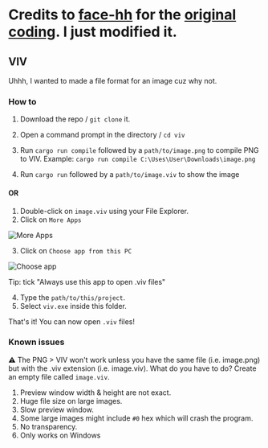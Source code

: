 
# Credits to [face-hh](https://github.com/face-hh) for the [original coding](https://github.com/face-hh/bruh). I just modified it.


## VIV
Uhhh, I wanted to made a file format for an image cuz why not.


### How to
1. Download the repo / `git clone` it.
2. Open a command prompt in the directory / `cd viv`
3. Run `cargo run compile` followed by a `path/to/image.png` to compile PNG to VIV. Example: `cargo run compile C:\Uses\User\Downloads\image.png`

4. Run `cargo run` followed by a `path/to/image.viv` to show the image

#### OR
1. Double-click on `image.viv` using your File Explorer.
2. Click on `More Apps`

![More Apps](https://cdn.discordapp.com/attachments/1074408238939906220/1130765375693406258/image.png)

3. Click on `Choose app from this PC`

![Choose app](https://cdn.discordapp.com/attachments/1074408238939906220/1130765548813308034/image.png)

Tip: tick "Always use this app to open .viv files"

4. Type the `path/to/this/project`.
5. Select `viv.exe` inside this folder.

That's it! You can now open `.viv` files!

### Known issues
⚠ The PNG > VIV won't work unless you have the same file (i.e. image.png) but with the .viv extension (i.e. image.viv). What do you have to do? Create an empty file called `image.viv`.

1. Preview window width & height are not exact.
2. Huge file size on large images.
3. Slow preview window.
4. Some large images might include `#0` hex which will crash the program.
5. No transparency.
6. Only works on Windows

